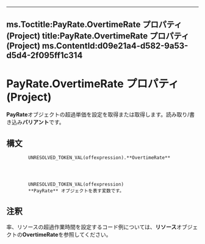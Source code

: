 

---
ms.Toctitle:PayRate.OvertimeRate プロパティ (Project)
title:PayRate.OvertimeRate プロパティ (Project)
ms.ContentId:d09e21a4-d582-9a53-d5d4-2f095ff1c314
---
# PayRate.OvertimeRate プロパティ (Project)




**PayRate**オブジェクトの超過単価を設定を取得または取得します。読み取り/書き込み**バリアント**です。

## 構文

            UNRESOLVED_TOKEN_VAL(offexpression).**OvertimeRate**




            UNRESOLVED_TOKEN_VAL(offexpression)
            **PayRate** オブジェクトを表す変数です。



## 注釈
率、リソースの超過作業時間を設定するコード例については、**リソース**オブジェクトの**OvertimeRate**を参照してください。




